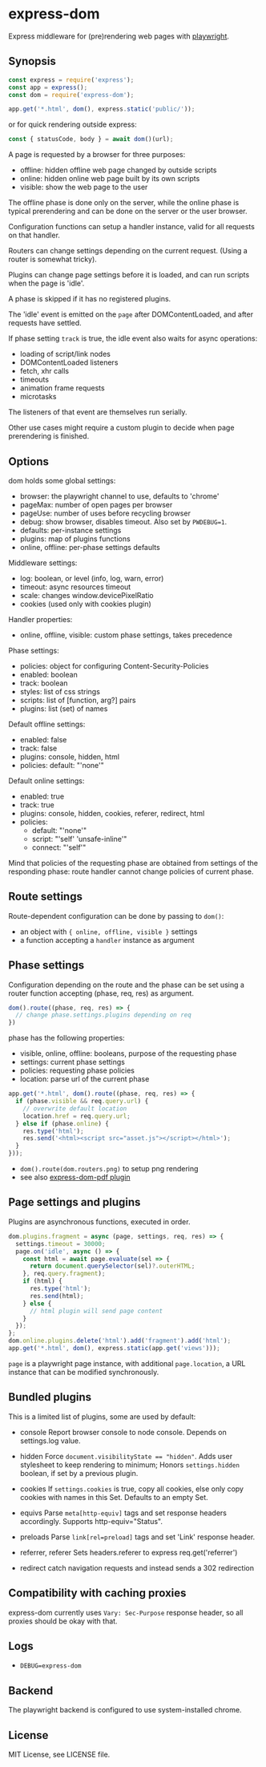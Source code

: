 # express-dom

Express middleware for (pre)rendering web pages with [playwright](https://playwright.dev/docs/api/).

## Synopsis

```js
const express = require('express');
const app = express();
const dom = require('express-dom');

app.get('*.html', dom(), express.static('public/'));
```

or for quick rendering outside express:

```js
const { statusCode, body } = await dom()(url);
```

A page is requested by a browser for three purposes:

- offline: hidden offline web page changed by outside scripts
- online: hidden online web page built by its own scripts
- visible: show the web page to the user

The offline phase is done only on the server, while the online phase
is typical prerendering and can be done on the server or the user browser.

Configuration functions can setup a handler instance,
valid for all requests on that handler.

Routers can change settings depending on the current request.
(Using a router is somewhat tricky).

Plugins can change page settings before it is loaded,
and can run scripts when the page is 'idle'.

A phase is skipped if it has no registered plugins.

The 'idle' event is emitted on the `page` after DOMContentLoaded,
and after requests have settled.

If phase setting `track` is true,
the idle event also waits for async operations:

- loading of script/link nodes
- DOMContentLoaded listeners
- fetch, xhr calls
- timeouts
- animation frame requests
- microtasks

The listeners of that event are themselves run serially.

Other use cases might require a custom plugin to decide when page prerendering is finished.

## Options

dom holds some global settings:

- browser: the playwright channel to use, defaults to 'chrome'
- pageMax: number of open pages per browser
- pageUse: number of uses before recycling browser
- debug: show browser, disables timeout. Also set by `PWDEBUG=1`.
- defaults: per-instance settings
- plugins: map of plugins functions
- online, offline: per-phase settings defaults

Middleware settings:

- log: boolean, or level (info, log, warn, error)
- timeout: async resources timeout
- scale: changes window.devicePixelRatio
- cookies (used only with cookies plugin)

Handler properties:

- online, offline, visible: custom phase settings, takes precedence

Phase settings:

- policies: object for configuring Content-Security-Policies
- enabled: boolean
- track: boolean
- styles: list of css strings
- scripts: list of [function, arg?] pairs
- plugins: list (set) of names

Default offline settings:

- enabled: false
- track: false
- plugins: console, hidden, html
- policies: default: "'none'"

Default online settings:

- enabled: true
- track: true
- plugins: console, hidden, cookies, referer, redirect, html
- policies:
  - default: "'none'"
  - script: "'self' 'unsafe-inline'"
  - connect: "'self'"

Mind that policies of the requesting phase are obtained from settings
of the responding phase: route handler cannot change policies of current phase.

## Route settings

Route-dependent configuration can be done by passing to `dom()`:

- an object with `{ online, offline, visible }` settings
- a function accepting a `handler` instance as argument

## Phase settings

Configuration depending on the route and the phase can be set using a router function accepting (phase, req, res) as argument.

```js
dom().route((phase, req, res) => {
  // change phase.settings.plugins depending on req
})
```

phase has the following properties:

- visible, online, offline: booleans, purpose of the requesting phase
- settings: current phase settings
- policies: requesting phase policies
- location: parse url of the current phase

```js
app.get('*.html', dom().route((phase, req, res) => {
  if (phase.visible && req.query.url) {
    // overwrite default location
    location.href = req.query.url;
  } else if (phase.online) {
    res.type('html');
    res.send('<html><script src="asset.js"></script></html>');
  }
}));
```

- `dom().route(dom.routers.png)` to setup png rendering
- see also [express-dom-pdf plugin](https://github.com/kapouer/express-dom-pdf)

## Page settings and plugins

Plugins are asynchronous functions, executed in order.

```js
dom.plugins.fragment = async (page, settings, req, res) => {
  settings.timeout = 30000;
  page.on('idle', async () => {
    const html = await page.evaluate(sel => {
      return document.querySelector(sel)?.outerHTML;
    }, req.query.fragment);
    if (html) {
      res.type('html');
      res.send(html);
    } else {
      // html plugin will send page content
    }
  });
};
dom.online.plugins.delete('html').add('fragment').add('html');
app.get('*.html', dom(), express.static(app.get('views')));
```

`page` is a playwright page instance, with additional
`page.location`, a URL instance that can be modified
synchronously.

## Bundled plugins

This is a limited list of plugins, some are used by default:

- console
  Report browser console to node console.
  Depends on settings.log value.

- hidden
  Force `document.visibilityState == "hidden"`.
  Adds user stylesheet to keep rendering to minimum;
  Honors `settings.hidden` boolean, if set by a previous plugin.

- cookies
  If `settings.cookies` is true, copy all cookies,
  else only copy cookies with names in this Set.
  Defaults to an empty Set.

- equivs
  Parse `meta[http-equiv]` tags and set response headers accordingly.
  Supports http-equiv="Status".

- preloads
  Parse `link[rel=preload]` tags and set 'Link' response header.

- referrer, referer
  Sets headers.referer to express req.get('referrer')

- redirect
  catch navigation requests and instead sends a 302 redirection

## Compatibility with caching proxies

express-dom currently uses `Vary: Sec-Purpose` response header,
so all proxies should be okay with that.

## Logs

- `DEBUG=express-dom`

## Backend

The playwright backend is configured to use system-installed chrome.

## License

MIT License, see LICENSE file.
